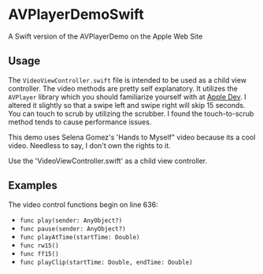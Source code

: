 # AVPlayerDemoSwift

A Swift version of the AVPlayerDemo on the Apple Web Site

## Usage

The `VideoViewController.swift` file is intended to be used as a child view controller.  The video methods are pretty self explanatory.  It utilizes the `AVPlayer` library which you should familiarize yourself with at [Apple Dev](https://developer.apple.com/library/ios/samplecode/AVPlayerDemo/Introduction/Intro.html).
I altered it slightly so that a swipe left and swipe right will skip 15 seconds.  You can touch to scrub by utilizing the scrubber.  I found the touch-to-scrub method tends to cause performance issues.

This demo uses Selena Gomez's 'Hands to Myself" video because its a cool video.  Needless to say, I don't own the rights to it.

Use the 'VideoViewController.swift' as a child view controller.  

## Examples

The video control functions begin on line 636:
* `func play(sender: AnyObject?)`
* `func pause(sender: AnyObject?)`
* `func playAtTime(startTime: Double)`
* `func rw15()`
* `func ff15()`
* `func playClip(startTime: Double, endTime: Double)`

